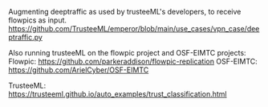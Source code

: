Augmenting deeptraffic as used by trusteeML's developers, to receive flowpics as input.
https://github.com/TrusteeML/emperor/blob/main/use_cases/vpn_case/deeptraffic.py

Also running trusteeML on the flowpic project and OSF-EIMTC projects:
Flowpic: https://github.com/parkeraddison/flowpic-replication
OSF-EIMTC: https://github.com/ArielCyber/OSF-EIMTC

TrusteeML: https://trusteeml.github.io/auto_examples/trust_classification.html
